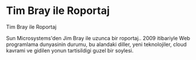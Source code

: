 # Tim Bray ile Roportaj


Tim Bray ile Roportaj



Sun Microsystems'den Jim Bray ile uzunca bir roportaj.. 2009 itibariyle Web programlama dunyasinin durumu, bu alandaki diller, yeni teknolojiler, cloud kavrami ve gidilen yonun tartisildigi guzel bir soylesi.




